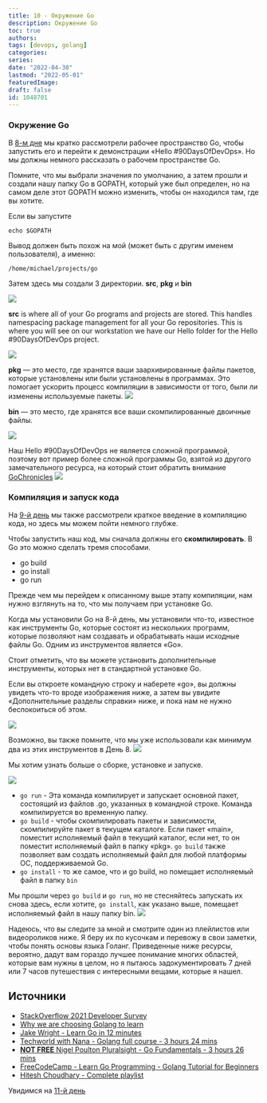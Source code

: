```yaml
---
title: 10 - Окружение Go
description: Окружение Go
toc: true
authors:
tags: [devops, golang]
categories:
series: 
date: "2022-04-30"
lastmod: "2022-05-01"
featuredImage:
draft: false
id: 1048701
---
```


### Окружение Go 

В [8-м дне](../day08) мы кратко рассмотрели рабочее пространство Go, чтобы запустить его и перейти к демонстрации «Hello #90DaysOfDevOps». Но мы должны немного рассказать о рабочем пространстве Go.

Помните, что мы выбрали значения по умолчанию, а затем прошли и создали нашу папку Go в GOPATH, который уже был определен, но на самом деле этот GOPATH можно изменить, чтобы он находился там, где вы хотите.

Если вы запустите
```
echo $GOPATH
``` 
Вывод должен быть похож на мой (может быть с другим именем пользователя), а именно:

```
/home/michael/projects/go
```
Затем здесь мы создали 3 директории. **src**, **pkg** и **bin**

![](../images/Day10_Go1.png?v1)

**src** is where all of your Go programs and projects are stored. This handles namespacing package management for all your Go repositories. This is where you will see on our workstation we have our Hello folder for the Hello #90DaysOfDevOps project.

![](../images/Day10_Go2.png?v1)

**pkg** — это место, где хранятся ваши заархивированные файлы пакетов, которые установлены или были установлены в программах. Это помогает ускорить процесс компиляции в зависимости от того, были ли изменены используемые пакеты.
![](../images/Day10_Go3.png?v1)

**bin** — это место, где хранятся все ваши скомпилированные двоичные файлы.

![](../images/Day10_Go4.png?v1)

Наш Hello #90DaysOfDevOps не является сложной программой, поэтому вот пример более сложной программы Go, взятой из другого замечательного ресурса, на который стоит обратить внимание [GoChronicles](https://gochronicles.com/)
![](../images/Day10_Go5.png?v1)
### Компиляция и запуск кода
На [9-й день](../day09) мы также рассмотрели краткое введение в компиляцию кода, но здесь мы можем пойти немного глубже.

Чтобы запустить наш код, мы сначала должны его **скомпилировать**. В Go это можно сделать тремя способами.
- go build
- go install
- go run 

Прежде чем мы перейдем к описанному выше этапу компиляции, нам нужно взглянуть на то, что мы получаем при установке Go.

Когда мы установили Go на 8-й день, мы установили что-то, известное как инструменты Go, которые состоят из нескольких программ, которые позволяют нам создавать и обрабатывать наши исходные файлы Go. Одним из инструментов является «Go».

Стоит отметить, что вы можете установить дополнительные инструменты, которых нет в стандартной установке Go.

Если вы откроете командную строку и наберете «go», вы должны увидеть что-то вроде изображения ниже, а затем вы увидите «Дополнительные разделы справки» ниже, и пока нам не нужно беспокоиться об этом.

![](../images/Day10_Go6.png?v1)

Возможно, вы также помните, что мы уже использовали как минимум два из этих инструментов в День 8.
![](../images/Day10_Go7.png?v1)

Мы хотим узнать больше о сборке, установке и запуске.

![](../images/Day10_Go8.png?v1)

- `go run` - Эта команда компилирует и запускает основной пакет, состоящий из файлов .go, указанных в командной строке. Команда компилируется во временную папку.
- `go build` - чтобы скомпилировать пакеты и зависимости, скомпилируйте пакет в текущем каталоге. Если пакет «main», поместит исполняемый файл в текущий каталог, если нет, то он поместит исполняемый файл в папку «pkg». `go build` также позволяет вам создать исполняемый файл для любой платформы ОС, поддерживаемой Go.
- `go install` - то же самое, что и go build, но помещает исполняемый файл в папку `bin`

Мы прошли через `go build` и `go run`, но не стесняйтесь запускать их снова здесь, если хотите, `go install`, как указано выше, помещает исполняемый файл в нашу папку bin.
![](../images/Day10_Go9.png?v1)

Надеюсь, что вы следите за мной и смотрите один из плейлистов или видеороликов ниже. Я беру их по кусочкам и перевожу в свои заметки, чтобы понять основы языка Голанг. Приведенные ниже ресурсы, вероятно, дадут вам гораздо лучшее понимание многих областей, которые вам нужны в целом, но я пытаюсь задокументировать 7 дней или 7 часов путешествия с интересными вещами, которые я нашел.
## Источники

- [StackOverflow 2021 Developer Survey](https://insights.stackoverflow.com/survey/2021)
- [Why we are choosing Golang to learn](https://www.youtube.com/watch?v=7pLqIIAqZD4&t=9s)
- [Jake Wright - Learn Go in 12 minutes](https://www.youtube.com/watch?v=C8LgvuEBraI&t=312s) 
- [Techworld with Nana - Golang full course - 3 hours 24 mins](https://www.youtube.com/watch?v=yyUHQIec83I) 
- [**NOT FREE** Nigel Poulton Pluralsight - Go Fundamentals - 3 hours 26 mins](https://www.pluralsight.com/courses/go-fundamentals) 
- [FreeCodeCamp -  Learn Go Programming - Golang Tutorial for Beginners](https://www.youtube.com/watch?v=YS4e4q9oBaU&t=1025s) 
- [Hitesh Choudhary - Complete playlist](https://www.youtube.com/playlist?list=PLRAV69dS1uWSR89FRQGZ6q9BR2b44Tr9N) 

Увидимся на [11-й день](../day11)
